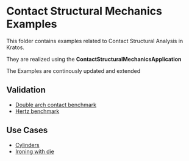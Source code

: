 # Contact Structural Mechanics Examples

This folder contains examples related to Contact Structural Analysis in Kratos.

They are realized using the __ContactStructuralMechanicsApplication__

The Examples are continously updated and extended

## Validation
- [Double arch contact benchmark](validation/double_arch/README.md)
- [Hertz benchmark](validation/hertz/README.md)

## Use Cases

- [Cylinders](use_cases/cylinders/README.md)
- [Ironing with die](use_cases/ironing_with_die_3D/README.md)




